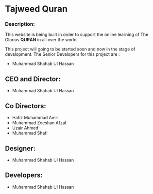 # Tajweed Quran

### Description:
This website is being built in order to support the online
learning of The Glorius **QURAN** in all over the world.

This project will going to be started soon and now
in the stage of development. The Senior Developers
for this project are : 
- Muhammad Shahab Ul Hassan

## CEO and Director:
- Muhammad Shahab Ul Hassan

## Co Directors:
- Hafiz Muhammad Amir
- Muhammad Zeeshan Afzal
- Uzair Ahmed
- Muhammad Shafi

## Designer:
- Muhammad Shahab Ul Hassan

## Developers:
- Muhammad Shahab Ul Hassan


